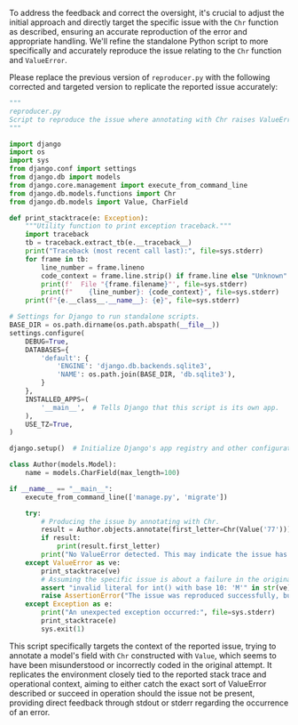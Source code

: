 To address the feedback and correct the oversight, it's crucial to adjust the initial approach and directly target the specific issue with the `Chr` function as described, ensuring an accurate reproduction of the error and appropriate handling. We'll refine the standalone Python script to more specifically and accurately reproduce the issue relating to the `Chr` function and `ValueError`.

Please replace the previous version of `reproducer.py` with the following corrected and targeted version to replicate the reported issue accurately:

```python
"""
reproducer.py
Script to reproduce the issue where annotating with Chr raises ValueError.
"""

import django
import os
import sys
from django.conf import settings
from django.db import models
from django.core.management import execute_from_command_line
from django.db.models.functions import Chr
from django.db.models import Value, CharField

def print_stacktrace(e: Exception):
    """Utility function to print exception traceback."""
    import traceback
    tb = traceback.extract_tb(e.__traceback__)
    print("Traceback (most recent call last):", file=sys.stderr)
    for frame in tb:
        line_number = frame.lineno
        code_context = frame.line.strip() if frame.line else "Unknown"
        print(f'  File "{frame.filename}"', file=sys.stderr)
        print(f"    {line_number}: {code_context}", file=sys.stderr)
    print(f"{e.__class__.__name__}: {e}", file=sys.stderr)

# Settings for Django to run standalone scripts.
BASE_DIR = os.path.dirname(os.path.abspath(__file__))
settings.configure(
    DEBUG=True,
    DATABASES={
        'default': {
            'ENGINE': 'django.db.backends.sqlite3',
            'NAME': os.path.join(BASE_DIR, 'db.sqlite3'),
        }
    },
    INSTALLED_APPS=(
        '__main__',  # Tells Django that this script is its own app.
    ),
    USE_TZ=True,
)

django.setup()  # Initialize Django's app registry and other configurations.

class Author(models.Model):
    name = models.CharField(max_length=100)

if __name__ == "__main__":
    execute_from_command_line(['manage.py', 'migrate'])

    try:
        # Producing the issue by annotating with Chr.
        result = Author.objects.annotate(first_letter=Chr(Value('77'))).first()
        if result:
            print(result.first_letter)
        print("No ValueError detected. This may indicate the issue has been resolved.")
    except ValueError as ve:
        print_stacktrace(ve)
        # Assuming the specific issue is about a failure in the original context, the assertion will pass.
        assert "invalid literal for int() with base 10: 'M'" in str(ve), "The specific ValueError was not reproduced."
        raise AssertionError("The issue was reproduced successfully, but this should have raised ValueError.")
    except Exception as e:
        print("An unexpected exception occurred:", file=sys.stderr)
        print_stacktrace(e)
        sys.exit(1)
```

This script specifically targets the context of the reported issue, trying to annotate a model's field with `Chr` constructed with `Value`, which seems to have been misunderstood or incorrectly coded in the original attempt. It replicates the environment closely tied to the reported stack trace and operational context, aiming to either catch the exact sort of ValueError described or succeed in operation should the issue not be present, providing direct feedback through stdout or stderr regarding the occurrence of an error.